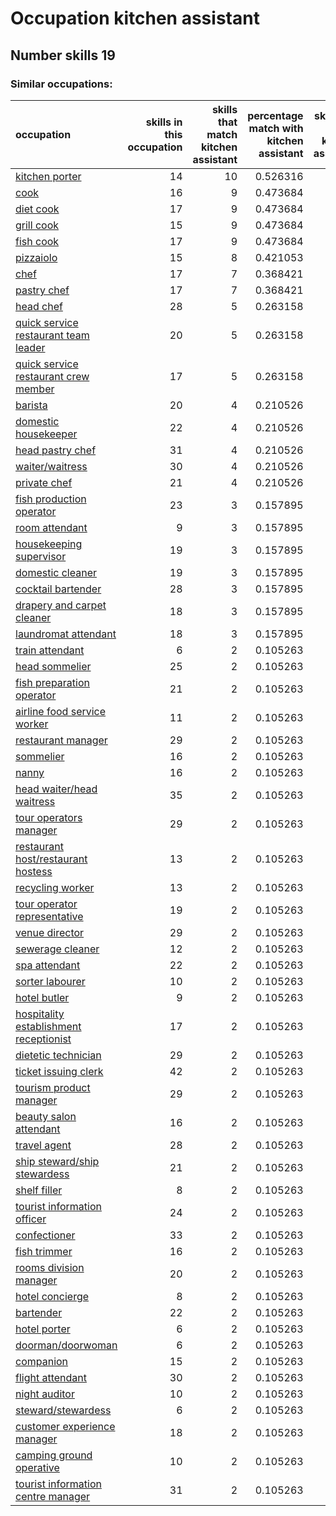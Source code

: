 # Occupation kitchen assistant
## Number skills 19
### Similar occupations:
| occupation                                                                          |   skills in this occupation |   skills that match kitchen assistant |   percentage match with kitchen assistant |   skills not in kitchen assistant |
|:------------------------------------------------------------------------------------|----------------------------:|--------------------------------------:|------------------------------------------:|----------------------------------:|
| [kitchen porter](kitchen_porter.md)                                                 |                          14 |                                    10 |                                  0.526316 |                                 4 |
| [cook](cook.md)                                                                     |                          16 |                                     9 |                                  0.473684 |                                 7 |
| [diet cook](diet_cook.md)                                                           |                          17 |                                     9 |                                  0.473684 |                                 8 |
| [grill cook](grill_cook.md)                                                         |                          15 |                                     9 |                                  0.473684 |                                 6 |
| [fish cook](fish_cook.md)                                                           |                          17 |                                     9 |                                  0.473684 |                                 8 |
| [pizzaiolo](pizzaiolo.md)                                                           |                          15 |                                     8 |                                  0.421053 |                                 7 |
| [chef](chef.md)                                                                     |                          17 |                                     7 |                                  0.368421 |                                10 |
| [pastry chef](pastry_chef.md)                                                       |                          17 |                                     7 |                                  0.368421 |                                10 |
| [head chef](head_chef.md)                                                           |                          28 |                                     5 |                                  0.263158 |                                23 |
| [quick service restaurant team leader](quick_service_restaurant_team_leader.md)     |                          20 |                                     5 |                                  0.263158 |                                15 |
| [quick service restaurant crew member](quick_service_restaurant_crew_member.md)     |                          17 |                                     5 |                                  0.263158 |                                12 |
| [barista](barista.md)                                                               |                          20 |                                     4 |                                  0.210526 |                                16 |
| [domestic housekeeper](domestic_housekeeper.md)                                     |                          22 |                                     4 |                                  0.210526 |                                18 |
| [head pastry chef](head_pastry_chef.md)                                             |                          31 |                                     4 |                                  0.210526 |                                27 |
| [waiter/waitress](waiter-waitress.md)                                               |                          30 |                                     4 |                                  0.210526 |                                26 |
| [private chef](private_chef.md)                                                     |                          21 |                                     4 |                                  0.210526 |                                17 |
| [fish production operator](fish_production_operator.md)                             |                          23 |                                     3 |                                  0.157895 |                                20 |
| [room attendant](room_attendant.md)                                                 |                           9 |                                     3 |                                  0.157895 |                                 6 |
| [housekeeping supervisor](housekeeping_supervisor.md)                               |                          19 |                                     3 |                                  0.157895 |                                16 |
| [domestic cleaner](domestic_cleaner.md)                                             |                          19 |                                     3 |                                  0.157895 |                                16 |
| [cocktail bartender](cocktail_bartender.md)                                         |                          28 |                                     3 |                                  0.157895 |                                25 |
| [drapery and carpet cleaner](drapery_and_carpet_cleaner.md)                         |                          18 |                                     3 |                                  0.157895 |                                15 |
| [laundromat attendant](laundromat_attendant.md)                                     |                          18 |                                     3 |                                  0.157895 |                                15 |
| [train attendant](train_attendant.md)                                               |                           6 |                                     2 |                                  0.105263 |                                 4 |
| [head sommelier](head_sommelier.md)                                                 |                          25 |                                     2 |                                  0.105263 |                                23 |
| [fish preparation operator](fish_preparation_operator.md)                           |                          21 |                                     2 |                                  0.105263 |                                19 |
| [airline food service worker](airline_food_service_worker.md)                       |                          11 |                                     2 |                                  0.105263 |                                 9 |
| [restaurant manager](restaurant_manager.md)                                         |                          29 |                                     2 |                                  0.105263 |                                27 |
| [sommelier](sommelier.md)                                                           |                          16 |                                     2 |                                  0.105263 |                                14 |
| [nanny](nanny.md)                                                                   |                          16 |                                     2 |                                  0.105263 |                                14 |
| [head waiter/head waitress](head_waiter-head_waitress.md)                           |                          35 |                                     2 |                                  0.105263 |                                33 |
| [tour operators manager](tour_operators_manager.md)                                 |                          29 |                                     2 |                                  0.105263 |                                27 |
| [restaurant host/restaurant hostess](restaurant_host-restaurant_hostess.md)         |                          13 |                                     2 |                                  0.105263 |                                11 |
| [recycling worker](recycling_worker.md)                                             |                          13 |                                     2 |                                  0.105263 |                                11 |
| [tour operator representative](tour_operator_representative.md)                     |                          19 |                                     2 |                                  0.105263 |                                17 |
| [venue director](venue_director.md)                                                 |                          29 |                                     2 |                                  0.105263 |                                27 |
| [sewerage cleaner](sewerage_cleaner.md)                                             |                          12 |                                     2 |                                  0.105263 |                                10 |
| [spa attendant](spa_attendant.md)                                                   |                          22 |                                     2 |                                  0.105263 |                                20 |
| [sorter labourer](sorter_labourer.md)                                               |                          10 |                                     2 |                                  0.105263 |                                 8 |
| [hotel butler](hotel_butler.md)                                                     |                           9 |                                     2 |                                  0.105263 |                                 7 |
| [hospitality establishment receptionist](hospitality_establishment_receptionist.md) |                          17 |                                     2 |                                  0.105263 |                                15 |
| [dietetic technician](dietetic_technician.md)                                       |                          29 |                                     2 |                                  0.105263 |                                27 |
| [ticket issuing clerk](ticket_issuing_clerk.md)                                     |                          42 |                                     2 |                                  0.105263 |                                40 |
| [tourism product manager](tourism_product_manager.md)                               |                          29 |                                     2 |                                  0.105263 |                                27 |
| [beauty salon attendant](beauty_salon_attendant.md)                                 |                          16 |                                     2 |                                  0.105263 |                                14 |
| [travel agent](travel_agent.md)                                                     |                          28 |                                     2 |                                  0.105263 |                                26 |
| [ship steward/ship stewardess](ship_steward-ship_stewardess.md)                     |                          21 |                                     2 |                                  0.105263 |                                19 |
| [shelf filler](shelf_filler.md)                                                     |                           8 |                                     2 |                                  0.105263 |                                 6 |
| [tourist information officer](tourist_information_officer.md)                       |                          24 |                                     2 |                                  0.105263 |                                22 |
| [confectioner](confectioner.md)                                                     |                          33 |                                     2 |                                  0.105263 |                                31 |
| [fish trimmer](fish_trimmer.md)                                                     |                          16 |                                     2 |                                  0.105263 |                                14 |
| [rooms division manager](rooms_division_manager.md)                                 |                          20 |                                     2 |                                  0.105263 |                                18 |
| [hotel concierge](hotel_concierge.md)                                               |                           8 |                                     2 |                                  0.105263 |                                 6 |
| [bartender](bartender.md)                                                           |                          22 |                                     2 |                                  0.105263 |                                20 |
| [hotel porter](hotel_porter.md)                                                     |                           6 |                                     2 |                                  0.105263 |                                 4 |
| [doorman/doorwoman](doorman-doorwoman.md)                                           |                           6 |                                     2 |                                  0.105263 |                                 4 |
| [companion](companion.md)                                                           |                          15 |                                     2 |                                  0.105263 |                                13 |
| [flight attendant](flight_attendant.md)                                             |                          30 |                                     2 |                                  0.105263 |                                28 |
| [night auditor](night_auditor.md)                                                   |                          10 |                                     2 |                                  0.105263 |                                 8 |
| [steward/stewardess](steward-stewardess.md)                                         |                           6 |                                     2 |                                  0.105263 |                                 4 |
| [customer experience manager](customer_experience_manager.md)                       |                          18 |                                     2 |                                  0.105263 |                                16 |
| [camping ground operative](camping_ground_operative.md)                             |                          10 |                                     2 |                                  0.105263 |                                 8 |
| [tourist information centre manager](tourist_information_centre_manager.md)         |                          31 |                                     2 |                                  0.105263 |                                29 |
